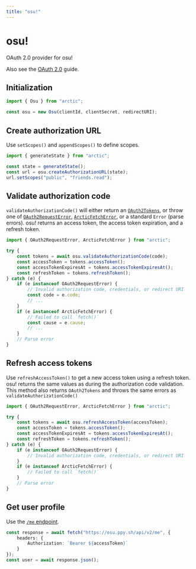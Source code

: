```yaml
---
title: "osu!"
---
```


# osu!

OAuth 2.0 provider for osu!

Also see the [OAuth 2.0](/guides/oauth2) guide.

## Initialization

```ts
import { Osu } from "arctic";

const osu = new Osu(clientId, clientSecret, redirectURI);
```

## Create authorization URL

Use `setScopes()` and `appendScopes()` to define scopes.

```ts
import { generateState } from "arctic";

const state = generateState();
const url = osu.createAuthorizationURL(state);
url.setScopes("public", "friends.read");
```

## Validate authorization code

`validateAuthorizationCode()` will either return an [`OAuth2Tokens`](/reference/OAuth2Tokens), or throw one of [`OAuth2RequestError`](/reference/OAuth2RequestError), [`ArcticFetchError`](/reference/ArcticFetchError), or a standard `Error` (parse errors). osu! returns an access token, the access token expiration, and a refresh token.

```ts
import { OAuth2RequestError, ArcticFetchError } from "arctic";

try {
	const tokens = await osu.validateAuthorizationCode(code);
	const accessToken = tokens.accessToken();
	const accessTokenExpiresAt = tokens.accessTokenExpiresAt();
	const refreshToken = tokens.refreshToken();
} catch (e) {
	if (e instanceof OAuth2RequestError) {
		// Invalid authorization code, credentials, or redirect URI
		const code = e.code;
		// ...
	}
	if (e instanceof ArcticFetchError) {
		// Failed to call `fetch()`
		const cause = e.cause;
		// ...
	}
	// Parse error
}
```

## Refresh access tokens

Use `refreshAccessToken()` to get a new access token using a refresh token. osu! returns the same values as during the authorization code validation. This method also returns `OAuth2Tokens` and throws the same errors as `validateAuthorizationCode()`

```ts
import { OAuth2RequestError, ArcticFetchError } from "arctic";

try {
	const tokens = await osu.refreshAccessToken(accessToken);
	const accessToken = tokens.accessToken();
	const accessTokenExpiresAt = tokens.accessTokenExpiresAt();
	const refreshToken = tokens.refreshToken();
} catch (e) {
	if (e instanceof OAuth2RequestError) {
		// Invalid authorization code, credentials, or redirect URI
	}
	if (e instanceof ArcticFetchError) {
		// Failed to call `fetch()`
	}
	// Parse error
}
```

## Get user profile

Use the [`/me` endpoint](https://osu.ppy.sh/docs/index.html#get-own-data).

```ts
const response = await fetch("https://osu.ppy.sh/api/v2/me", {
	headers: {
		Authorization: `Bearer ${accessToken}`
	}
});
const user = await response.json();
```
